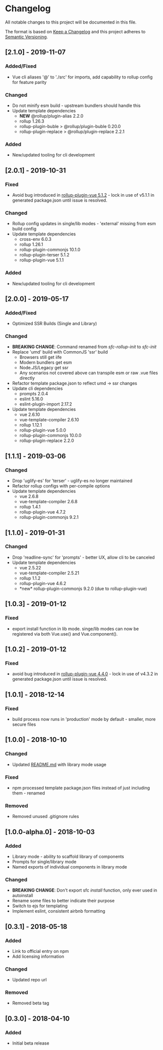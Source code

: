 # Changelog
All notable changes to this project will be documented in this file.

The format is based on [Keep a Changelog](http://keepachangelog.com/en/1.0.0/)
and this project adheres to [Semantic Versioning](http://semver.org/spec/v2.0.0.html).

## [2.1.0] - 2019-11-07

### Added/Fixed
- Vue cli aliases '@' to './src' for imports, add capability to rollup config for feature parity

### Changed
- Do not minify esm build - upstream bundlers should handle this 
- Update template dependencies
  - **NEW** @rollup/plugin-alias 2.2.0
  - rollup 1.26.3
  - rollup-plugin-buble > @rollup/plugin-buble 0.20.0
  - rollup-plugin-replace > @rollup/plugin-replace 2.2.1

### Added
- New/updated tooling for cli development

## [2.0.1] - 2019-10-31

### Fixed
- Avoid bug introduced in [rollup-plugin-vue 5.1.2](https://github.com/vuejs/rollup-plugin-vue/issues/303) - lock in use of v5.1.1 in generated package.json until issue is resolved.

### Changed
- Rollup config updates in single/lib modes - 'external' missing from esm build config
- Update template dependencies
  - cross-env 6.0.3
  - rollup 1.26.1
  - rollup-plugin-commonjs 10.1.0
  - rollup-plugin-terser 5.1.2
  - rollup-plugin-vue 5.1.1

### Added
- New/updated tooling for cli development

## [2.0.0] - 2019-05-17

### Added/Fixed
- Optimized SSR Builds (Single and Library)

### Changed
- **BREAKING CHANGE**: Command renamed from *sfc-rollup-init* to *sfc-init*
- Replace 'umd' build with CommonJS 'ssr' build
  - Browsers still get iife
  - Modern bundlers get esm
  - Node.JS/Legacy get ssr
  - Any scenarios not covered above can transpile esm or raw .vue files directly
- Refactor template package.json to reflect umd -> ssr changes
- Update cli dependencies
  - prompts 2.0.4
  - eslint 5.16.0
  - eslint-plugin-import 2.17.2
- Update template dependencies
  - vue 2.6.10
  - vue-template-compiler 2.6.10
  - rollup 1.12.1
  - rollup-plugin-vue 5.0.0
  - rollup-plugin-commonjs 10.0.0
  - rollup-plugin-replace 2.2.0

## [1.1.1] - 2019-03-06

### Changed
- Drop 'uglify-es' for 'terser' - uglify-es no longer maintained
- Refactor rollup configs with per-compile options
- Update template dependencies
  - vue 2.6.8
  - vue-template-compiler 2.6.8
  - rollup 1.4.1
  - rollup-plugin-vue 4.7.2
  - rollup-plugin-commonjs 9.2.1

## [1.1.0] - 2019-01-31

### Changed
- Drop 'readline-sync' for 'prompts' - better UX, allow cli to be canceled
- Update template dependencies
  - vue 2.5.22
  - vue-template-compiler 2.5.21
  - rollup 1.1.2
  - rollup-plugin-vue 4.6.2
  - \*new* rollup-plugin-commonjs 9.2.0 (due to rollup-plugin-vue)

## [1.0.3] - 2019-01-12

### Fixed
- export install function in lib mode. singe/lib modes can now be registered via both Vue.use() and Vue.component().

## [1.0.2] - 2019-01-12

### Fixed
- avoid bug introduced in [rollup-plugin-vue 4.4.0](https://github.com/vuejs/rollup-plugin-vue/issues/257) - lock in use of v4.3.2 in generated package.json until issue is resolved.

## [1.0.1] - 2018-12-14

### Fixed
- build process now runs in 'production' mode by default - smaller, more secure files

## [1.0.0] - 2018-10-10

### Changed
- Updated [README.md](README.md) with library mode usage

### Fixed
- npm processed template package.json files instead of just including them - renamed

### Removed
- Removed unused .gitignore rules

## [1.0.0-alpha.0] - 2018-10-03

### Added
- Library mode - ability to scaffold library of components
- Prompts for single/library mode
- Named exports of individual components in library mode

### Changed
- **BREAKING CHANGE**: Don't export sfc *install* function, only ever used in autoinstall
- Rename some files to better indicate their purpose
- Switch to ejs for templating
- Implement eslint, consistent airbnb formatting

## [0.3.1] - 2018-05-18

### Added
- Link to official entry on npm
- Add licensing information

### Changed
- Updated repo url

### Removed
- Removed beta tag

## [0.3.0] - 2018-04-10

### Added
- Initial beta release
